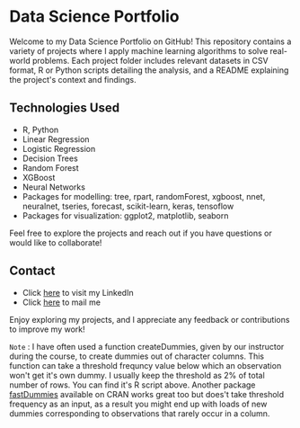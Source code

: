 # Data Science Portfolio

Welcome to my Data Science Portfolio on GitHub! This repository contains a variety of projects where I apply machine learning algorithms to solve real-world problems. Each project folder includes relevant datasets in CSV format, R or Python scripts detailing the analysis, and a README explaining the project's context and findings.

## Technologies Used
- R, Python
- Linear Regression
- Logistic Regression
- Decision Trees
- Random Forest
- XGBoost
- Neural Networks
- Packages for modelling: tree, rpart, randomForest, xgboost, nnet, neuralnet, tseries, forecast, scikit-learn, keras, tensoflow
- Packages for visualization: ggplot2, matplotlib, seaborn

Feel free to explore the projects and reach out if you have questions or would like to collaborate!

## Contact
- Click [here](https://www.linkedin.com/in/abinash-behera-1b7127112/)  to visit my LinkedIn
- Click [here](mailto:abinashb206@gmail.com)  to mail me

Enjoy exploring my projects, and I appreciate any feedback or contributions to improve my work!

`Note` : I have often used a function createDummies, given by our instructor during the course, to create dummies out of character columns. This function can take a threshold frequncy value below which an observation won't get it's own dummy. I usually keep the threshold as 2% of total number of rows. You can find it's R script above. Another package [fastDummies](https://cran.r-project.org/web/packages/fastDummies/index.html) available on CRAN works great too but does't take threshold frequency as an input, as a result you might end up with loads of new dummies corresponding to observations that rarely occur in a column.
